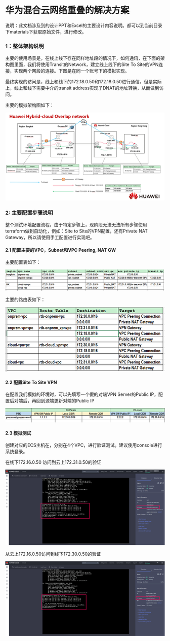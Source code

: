 # 华为混合云网络重叠的解决方案

说明：此文档涉及到的设计PPT和Excel的主要设计内容说明。都可以到当前目录下materials下获取原始文件，进行修改。



### 1：整体架构说明

主要的使用场景是，在线上线下存在同样地址段的情况下，如何通讯，在下面的架构图里面，我们将使用Transit的Network，建立线上线下的Site To Site的VPN连接，实现两个网段的连接。下图是在同一个账号下的模拟实现。

最终实现的访问是，线上和线下的172.18.0.50和172.18.0.50进行通信。但是实际上，线上和线下需要中介的transit address实现了DNAT的地址转换，从而做到访问。



主要的模拟架构图如下：

![arch](.\images\arch.png)

### 

### 2: 主要配置步骤说明

整个测试环境配置流程，由于特定步骤上，现阶段无法无法所有步骤使用terraform做到自动化，例如：Site  to Site的VPN配置，还有Private NAT  Gateway，所以请使用手工配置进行实现吧。

#### 2.1 配置主要的VPC，Subnet和VPC Peering, NAT GW

主要配置表如下：

![vpc](.\images\vpc.png)

主要的路由表如下：

![rtb](.\images\rtb.png)

#### 2.2 配置Site To Site VPN

在配置我们模拟的环境时，可以先填写一个假的对端VPN Server的Public IP，配置后对端后，再回到源端更新对端的Public IP

![vpn](.\images\vpn.png)



#### 2.3 模拟测试

创建对应的ECS主机在，分别在4个VPC，进行验证测试。建议使用console进行系统登录。

在线下172.16.0.50 访问到云上172.31.0.50的验证

![onprem-test](.\images\onprem-test.png)

从云上172.16.0.50访问到线下172.30.0.50的验证

![cloud-test](.\images\cloud-test.png)